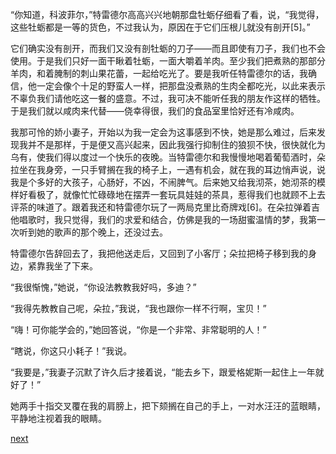 
“你知道，科波菲尔，”特雷德尔高高兴兴地朝那盘牡蛎仔细看了看，说，“我觉得，这些牡蛎都是一等的货色，不过我认为，原因在于它们压根儿就没有剖开[5]。”

它们确实没有剖开，而我们又没有剖牡蛎的刀子——而且即使有刀子，我们也不会使用。于是我们只好一面干瞅着牡蛎，一面大嚼着羊肉。至少我们把煮熟的那部分羊肉，和着腌制的刺山果花蕾，一起给吃光了。要是我听任特雷德尔的话，我确信，他一定会像个十足的野蛮人一样，把那盘没煮熟的生肉全都吃光，以此来表示不辜负我们请他吃这一餐的盛意。不过，我可决不能听任我的朋友作这样的牺牲。于是我们就以咸肉来代替——侥幸得很，我们的食品室里恰好还有冷咸肉。

我那可怜的娇小妻子，开始以为我一定会为这事感到不快，她是那么难过，后来发现我并不是那样，于是便又高兴起来，因此我强行抑制住的狼狈不快，很快就化为乌有，使我们得以度过一个快乐的夜晚。当特雷德尔和我慢慢地喝着葡萄酒时，朵拉坐在我身旁，一只手臂搁在我的椅子上，一遇有机会，就在我的耳边悄声说，说我是个多好的大孩子，心肠好，不凶，不闹脾气。后来她又给我沏茶，她沏茶的模样好看极了，就像忙忙碌碌地在摆弄一套玩具娃娃的茶具，惹得我们也就顾不上去评茶的味道了。跟着我还和特雷德尔玩了一两局克里比奇牌戏[6]。在朵拉弹着吉他唱歌时，我只觉得，我们的求爱和结合，仿佛是我的一场甜蜜温情的梦，我第一次听到她的歌声的那个晚上，还没过去。

特雷德尔告辞回去了，我把他送走后，又回到了小客厅；朵拉把椅子移到我的身边，紧靠我坐了下来。

“我很惭愧，”她说，“你设法教教我好吗，多迪？”

“我得先教教自己呢，朵拉，”我说，“我也跟你一样不行啊，宝贝！”

“嗨！可你能学会的，”她回答说，“你是一个非常、非常聪明的人！”

“瞎说，你这只小耗子！”我说。

“我要是，”我妻子沉默了许久后才接着说，“能去乡下，跟爱格妮斯一起住上一年就好了！”

她两手十指交叉覆在我的肩膀上，把下颏搁在自己的手上，一对水汪汪的蓝眼睛，平静地注视着我的眼睛。

[next](page568)